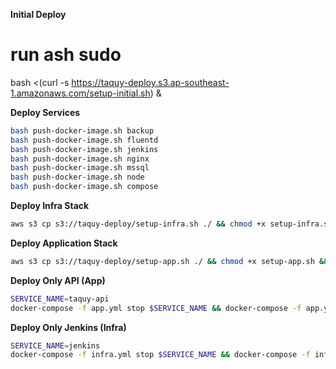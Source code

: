 **Initial Deploy**
# run ash sudo
bash <(curl -s https://taquy-deploy.s3.ap-southeast-1.amazonaws.com/setup-initial.sh) &

**Deploy Services**
```bash
bash push-docker-image.sh backup
bash push-docker-image.sh fluentd
bash push-docker-image.sh jenkins
bash push-docker-image.sh nginx
bash push-docker-image.sh mssql
bash push-docker-image.sh node
bash push-docker-image.sh compose
```

**Deploy Infra Stack**

```bash
aws s3 cp s3://taquy-deploy/setup-infra.sh ./ && chmod +x setup-infra.sh && bash setup-infra.sh
```


**Deploy Application Stack**
```bash
aws s3 cp s3://taquy-deploy/setup-app.sh ./ && chmod +x setup-app.sh && bash setup-app.sh
```

**Deploy Only API (App)**
```bash
SERVICE_NAME=taquy-api
docker-compose -f app.yml stop $SERVICE_NAME && docker-compose -f app.yml pull $SERVICE_NAME && docker-compose -f app.yml up -d $SERVICE_NAME
```


**Deploy Only Jenkins (Infra)**
```bash
SERVICE_NAME=jenkins
docker-compose -f infra.yml stop $SERVICE_NAME && docker-compose -f infra.yml pull $SERVICE_NAME && docker-compose -f infra.yml up -d $SERVICE_NAME
```